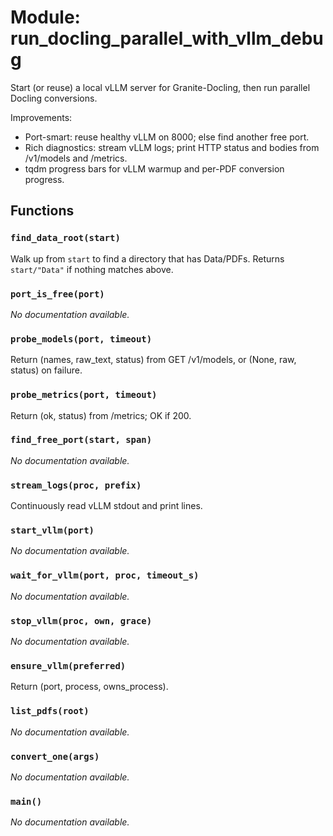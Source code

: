 # Module: run_docling_parallel_with_vllm_debug

Start (or reuse) a local vLLM server for Granite-Docling, then run parallel Docling conversions.

Improvements:
- Port-smart: reuse healthy vLLM on 8000; else find another free port.
- Rich diagnostics: stream vLLM logs; print HTTP status and bodies from /v1/models and /metrics.
- tqdm progress bars for vLLM warmup and per-PDF conversion progress.

## Functions

### `find_data_root(start)`

Walk up from `start` to find a directory that has Data/PDFs.
Returns `start/"Data"` if nothing matches above.

### `port_is_free(port)`

*No documentation available.*

### `probe_models(port, timeout)`

Return (names, raw_text, status) from GET /v1/models, or (None, raw, status) on failure.

### `probe_metrics(port, timeout)`

Return (ok, status) from /metrics; OK if 200.

### `find_free_port(start, span)`

*No documentation available.*

### `stream_logs(proc, prefix)`

Continuously read vLLM stdout and print lines.

### `start_vllm(port)`

*No documentation available.*

### `wait_for_vllm(port, proc, timeout_s)`

*No documentation available.*

### `stop_vllm(proc, own, grace)`

*No documentation available.*

### `ensure_vllm(preferred)`

Return (port, process, owns_process).

### `list_pdfs(root)`

*No documentation available.*

### `convert_one(args)`

*No documentation available.*

### `main()`

*No documentation available.*
